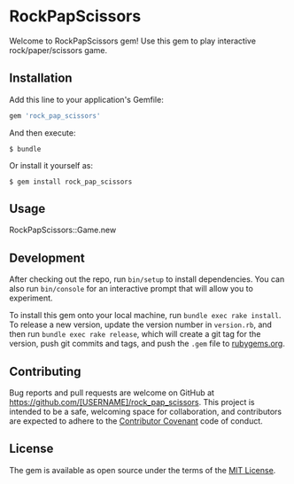 # RockPapScissors

Welcome to RockPapScissors gem! Use this gem to play interactive rock/paper/scissors game.

## Installation

Add this line to your application's Gemfile:

```ruby
gem 'rock_pap_scissors'
```

And then execute:

    $ bundle

Or install it yourself as:

    $ gem install rock_pap_scissors

## Usage

RockPapScissors::Game.new

## Development

After checking out the repo, run `bin/setup` to install dependencies. You can also run `bin/console` for an interactive prompt that will allow you to experiment.

To install this gem onto your local machine, run `bundle exec rake install`. To release a new version, update the version number in `version.rb`, and then run `bundle exec rake release`, which will create a git tag for the version, push git commits and tags, and push the `.gem` file to [rubygems.org](https://rubygems.org).

## Contributing

Bug reports and pull requests are welcome on GitHub at https://github.com/[USERNAME]/rock_pap_scissors. This project is intended to be a safe, welcoming space for collaboration, and contributors are expected to adhere to the [Contributor Covenant](http://contributor-covenant.org) code of conduct.


## License

The gem is available as open source under the terms of the [MIT License](http://opensource.org/licenses/MIT).

